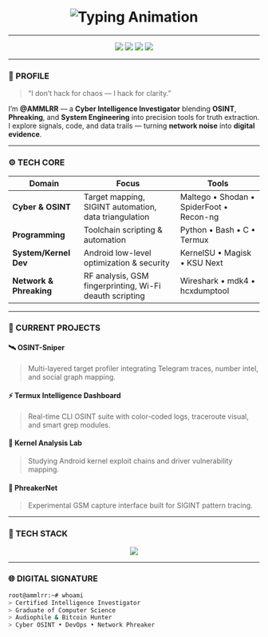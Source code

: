 <!-- README.md by @AMMLRR -->
<!-- Cyberpunk Futuristic Edition ⚡ -->

<h1 align="center">
  <img src="https://readme-typing-svg.demolab.com?font=Share+Tech+Mono&weight=700&size=30&duration=3500&pause=1000&color=00F7FF&center=true&vCenter=true&width=800&lines=>>+HELLO+WORLD_;>>+I'M+@AMMLRR_;>>+CYBER+INTELLIGENCE+ENGINEER_;>>+OSINT+SPECIALIST_;>>+PHREAKER+%26+DEVELOPER_" alt="Typing Animation" />
</h1>

---

<p align="center">
  <img src="https://img.shields.io/badge/Code-Intelligence-blue?style=for-the-badge&logo=matrix&logoColor=white" />
  <img src="https://img.shields.io/badge/Terminal-Termux-black?style=for-the-badge&logo=linux&logoColor=white" />
  <img src="https://img.shields.io/badge/Network-Phreaker-orange?style=for-the-badge&logo=wireshark&logoColor=white" />
  <img src="https://img.shields.io/badge/OSINT-Tracker-red?style=for-the-badge&logo=radar&logoColor=white" />
</p>

---

### 🧠 PROFILE

> “I don’t hack for chaos — I hack for clarity.”

I’m **@AMMLRR** — a **Cyber Intelligence Investigator** blending **OSINT**, **Phreaking**, and **System Engineering** into precision tools for truth extraction.  
I explore signals, code, and data trails — turning **network noise** into **digital evidence**.

---

### ⚙️ TECH CORE

| Domain | Focus | Tools |
|--------|--------|--------|
| **Cyber & OSINT** | Target mapping, SIGINT automation, data triangulation | Maltego • Shodan • SpiderFoot • Recon-ng |
| **Programming** | Toolchain scripting & automation | Python • Bash • C • Termux |
| **System/Kernel Dev** | Android low-level optimization & security | KernelSU • Magisk • KSU Next |
| **Network & Phreaking** | RF analysis, GSM fingerprinting, Wi-Fi deauth scripting | Wireshark • mdk4 • hcxdumptool |

---

### 🔬 CURRENT PROJECTS

#### 🛰️ OSINT-Sniper
> Multi-layered target profiler integrating Telegram traces, number intel, and social graph mapping.

#### ⚡ Termux Intelligence Dashboard
> Real-time CLI OSINT suite with color-coded logs, traceroute visual, and smart grep modules.

#### 🧩 Kernel Analysis Lab
> Studying Android kernel exploit chains and driver vulnerability mapping.

#### 📡 PhreakerNet
> Experimental GSM capture interface built for SIGINT pattern tracing.

---

### 🧰 TECH STACK
<p align="center">
  <img src="https://skillicons.dev/icons?i=python,bash,linux,androidstudio,c,git,vscode,html,js,php,mysql" />
</p>

---

### 🌐 DIGITAL SIGNATURE

```bash
root@ammlrr:~# whoami
> Certified Intelligence Investigator  
> Graduate of Computer Science  
> Audiophile & Bitcoin Hunter  
> Cyber OSINT • DevOps • Network Phreaker
